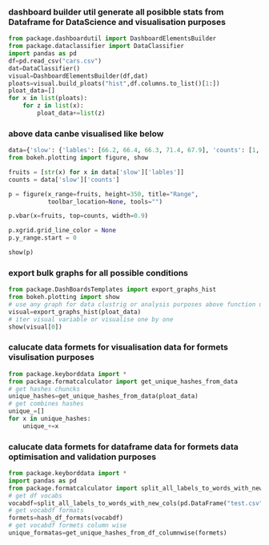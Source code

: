 ### dashboard builder util generate all posibble stats from Dataframe for DataScience and visualisation purposes

```python
from package.dashboardutil import DashboardElementsBuilder
from package.dataclassifier import DataClassifier
import pandas as pd
df=pd.read_csv("cars.csv")
dat=DataClassifier()
visual=DashboardElementsBuilder(df,dat)
ploats=visual.build_ploats("hist",df.columns.to_list()[1:])
ploat_data=[]
for x in list(ploats):
    for z in list(x):
        ploat_data+=list(z)

```

### above data canbe visualised like below

```python
data={'slow': {'lables': [66.2, 66.4, 66.3, 71.4, 67.9], 'counts': [1, 1, 1, 3, 1]}}
from bokeh.plotting import figure, show

fruits = [str(x) for x in data['slow']['lables']]
counts = data['slow']['counts']

p = figure(x_range=fruits, height=350, title="Range",
           toolbar_location=None, tools="")

p.vbar(x=fruits, top=counts, width=0.9)

p.xgrid.grid_line_color = None
p.y_range.start = 0

show(p)

```

### export bulk graphs for all possible conditions 

```python
from package.DashBoardsTemplates import export_graphs_hist
from bokeh.plotting import show 
# use any graph for data clustrig or analysis purposes above function using bokeh for bulk visualisation
visual=export_graphs_hist(ploat_data)
# iter visual variable or visualise one by one
show(visual[0])
```

### calucate data formets for visualisation data for formets visulisation purposes

```python
from package.keyborddata import *
from package.formatcalculator import get_unique_hashes_from_data 
# get hashes chuncks
unique_hashes=get_unique_hashes_from_data(ploat_data)
# get combines hashes 
unique_=[]
for x in unique_hashes:
    unique_+=x
```
### calucate data formets for dataframe data for formets data optimisation and validation purposes

```python
from package.keyborddata import *
import pandas as pd
from package.formatcalculator import split_all_labels_to_words_with_new_cols,hash_df_single_df_column,hash_df_formats,get_unique_hashes_from_df_columnwise
# get df vocabs
vocabdf=split_all_labels_to_words_with_new_cols(pd.DataFrame("test.csv"))
# get vocabdf formats
formets=hash_df_formats(vocabdf)
# get vocabdf formets column wise 
unique_formatas=get_unique_hashes_from_df_columnwise(formets)
```
